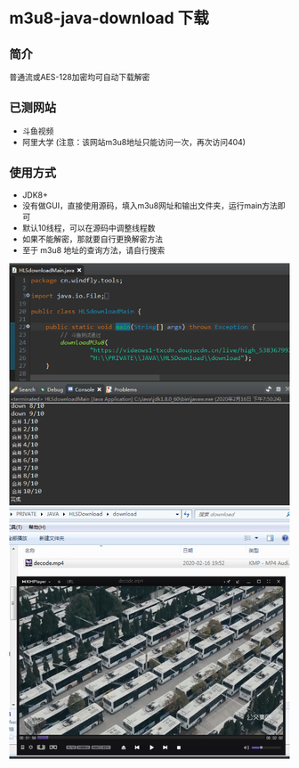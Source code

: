 # m3u8-java-download 下载

## 简介  
普通流或AES-128加密均可自动下载解密  

## 已测网站
* 斗鱼视频
* 阿里大学  (注意：该网站m3u8地址只能访问一次，再次访问404)

##  使用方式
* JDK8+  
* 没有做GUI，直接使用源码，填入m3u8网址和输出文件夹，运行main方法即可  
* 默认10线程，可以在源码中调整线程数  
* 如果不能解密，那就要自行更换解密方法  
* 至于 m3u8 地址的查询方法，请自行搜索  

![1.png](1.png)
![2.png](2.png)